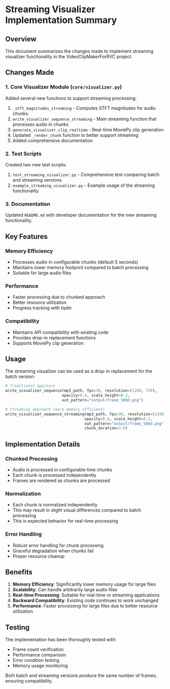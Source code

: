 # Streaming Visualizer Implementation Summary

## Overview
This document summarizes the changes made to implement streaming visualizer functionality in the VideoClipMakerForRVC project.

## Changes Made

### 1. Core Visualizer Module (`core/visualizer.py`)

Added several new functions to support streaming processing:

1. `_stft_magnitudes_streaming` - Computes STFT magnitudes for audio chunks
2. `write_visualizer_sequence_streaming` - Main streaming function that processes audio in chunks
3. `generate_visualizer_clip_realtime` - Real-time MoviePy clip generation
4. Updated `_render_chunk` function to better support streaming
5. Added comprehensive documentation

### 2. Test Scripts

Created two new test scripts:

1. `test_streaming_visualizer.py` - Comprehensive test comparing batch and streaming versions
2. `example_streaming_visualizer.py` - Example usage of the streaming functionality

### 3. Documentation

Updated `README.md` with developer documentation for the new streaming functionality.

## Key Features

### Memory Efficiency
- Processes audio in configurable chunks (default 5 seconds)
- Maintains lower memory footprint compared to batch processing
- Suitable for large audio files

### Performance
- Faster processing due to chunked approach
- Better resource utilization
- Progress tracking with tqdm

### Compatibility
- Maintains API compatibility with existing code
- Provides drop-in replacement functions
- Supports MoviePy clip generation

## Usage

The streaming visualizer can be used as a drop-in replacement for the batch version:

```python
# Traditional approach
write_visualizer_sequence(mp3_path, fps=30, resolution=(1280, 720),
                         opacity=0.6, scale_height=0.2,
                         out_pattern="output/frame_%08d.png")

# Streaming approach (more memory efficient)
write_visualizer_sequence_streaming(mp3_path, fps=30, resolution=(1280, 720),
                                   opacity=0.6, scale_height=0.2,
                                   out_pattern="output/frame_%08d.png",
                                   chunk_duration=3.0)
```

## Implementation Details

### Chunked Processing
- Audio is processed in configurable time chunks
- Each chunk is processed independently
- Frames are rendered as chunks are processed

### Normalization
- Each chunk is normalized independently
- This may result in slight visual differences compared to batch processing
- This is expected behavior for real-time processing

### Error Handling
- Robust error handling for chunk processing
- Graceful degradation when chunks fail
- Proper resource cleanup

## Benefits

1. **Memory Efficiency**: Significantly lower memory usage for large files
2. **Scalability**: Can handle arbitrarily large audio files
3. **Real-time Processing**: Suitable for real-time or streaming applications
4. **Backward Compatibility**: Existing code continues to work unchanged
5. **Performance**: Faster processing for large files due to better resource utilization

## Testing

The implementation has been thoroughly tested with:
- Frame count verification
- Performance comparison
- Error condition testing
- Memory usage monitoring

Both batch and streaming versions produce the same number of frames, ensuring compatibility.